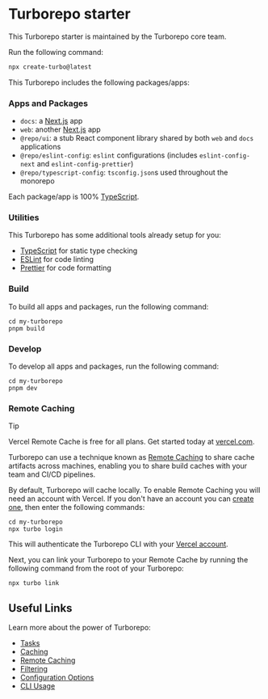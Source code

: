 # Turborepo starter

This Turborepo starter is maintained by the Turborepo core team.


Run the following command:

```sh
npx create-turbo@latest
```

This Turborepo includes the following packages/apps:

### Apps and Packages

- `docs`: a [Next.js](https://nextjs.org/) app
- `web`: another [Next.js](https://nextjs.org/) app
- `@repo/ui`: a stub React component library shared by both `web` and `docs` applications
- `@repo/eslint-config`: `eslint` configurations (includes `eslint-config-next` and `eslint-config-prettier`)
- `@repo/typescript-config`: `tsconfig.json`s used throughout the monorepo

Each package/app is 100% [TypeScript](https://www.typescriptlang.org/).

### Utilities

This Turborepo has some additional tools already setup for you:

- [TypeScript](https://www.typescriptlang.org/) for static type checking
- [ESLint](https://eslint.org/) for code linting
- [Prettier](https://prettier.io) for code formatting

### Build

To build all apps and packages, run the following command:

```
cd my-turborepo
pnpm build
```

### Develop

To develop all apps and packages, run the following command:

```
cd my-turborepo
pnpm dev
```

### Remote Caching

> [!TIP]
> Vercel Remote Cache is free for all plans. Get started today at [vercel.com](https://vercel.com/signup?/signup?utm_source=remote-cache-sdk&utm_campaign=free_remote_cache).

Turborepo can use a technique known as [Remote Caching](https://turbo.build/repo/docs/core-concepts/remote-caching) to share cache artifacts across machines, enabling you to share build caches with your team and CI/CD pipelines.

By default, Turborepo will cache locally. To enable Remote Caching you will need an account with Vercel. If you don't have an account you can [create one](https://vercel.com/signup?utm_source=turborepo-examples), then enter the following commands:

```
cd my-turborepo
npx turbo login
```

This will authenticate the Turborepo CLI with your [Vercel account](https://vercel.com/docs/concepts/personal-accounts/overview).

Next, you can link your Turborepo to your Remote Cache by running the following command from the root of your Turborepo:

```
npx turbo link
```

## Useful Links

Learn more about the power of Turborepo:

- [Tasks](https://turbo.build/repo/docs/core-concepts/monorepos/running-tasks)
- [Caching](https://turbo.build/repo/docs/core-concepts/caching)
- [Remote Caching](https://turbo.build/repo/docs/core-concepts/remote-caching)
- [Filtering](https://turbo.build/repo/docs/core-concepts/monorepos/filtering)
- [Configuration Options](https://turbo.build/repo/docs/reference/configuration)
- [CLI Usage](https://turbo.build/repo/docs/reference/command-line-reference)
